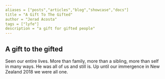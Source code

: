 ```yaml
---
aliases = ["posts","articles","blog","showcase","docs"]
title = "A Gift To The Gifted"
author = "Jerad Acosta"
tags = ["lyfe"]
description = "a gift for gifted people"
---
```


## A gift to the gifted

Seen our entire lives. More than family, more than a sibling, more than self in many ways. He was all of us and still is. Up until our immergence in New Zealand 2018 we were all one.

